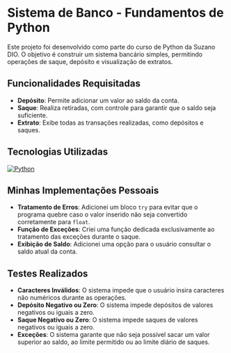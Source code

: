 # Sistema de Banco - Fundamentos de Python

Este projeto foi desenvolvido como parte do curso de Python da Suzano DIO. O objetivo é construir um sistema bancário simples, permitindo operações de saque, depósito e visualização de extratos.


## Funcionalidades Requisitadas

- **Depósito**: Permite adicionar um valor ao saldo da conta.
- **Saque**: Realiza retiradas, com controle para garantir que o saldo seja suficiente.
- **Extrato**: Exibe todas as transações realizadas, como depósitos e saques.


## Tecnologias Utilizadas

[![Python](https://img.shields.io/badge/python-000?style=for-the-badge&logo=python&logoColor=ffdd54)](https://docs.python.org/3/)


## Minhas Implementações Pessoais

- **Tratamento de Erros**: Adicionei um bloco `try` para evitar que o programa quebre caso o valor inserido não seja convertido corretamente para `float`.
- **Função de Exceções**: Criei uma função dedicada exclusivamente ao tratamento das exceções durante o saque.
- **Exibição de Saldo**: Adicionei uma opção para o usuário consultar o saldo atual da conta.


## Testes Realizados

- **Caracteres Inválidos**: O sistema impede que o usuário insira caracteres não numéricos durante as operações.
- **Depósito Negativo ou Zero**: O sistema impede depósitos de valores negativos ou iguais a zero.
- **Saque Negativo ou Zero**: O sistema impede saques de valores negativos ou iguais a zero.
- **Exceções**: O sistema garante que não seja possível sacar um valor superior ao saldo, ao limite permitido ou ao limite diário de saques.
